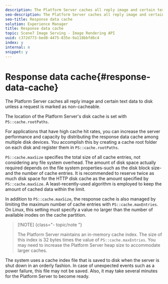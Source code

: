 ```yaml
---
description: The Platform Server caches all reply image and certain text data to disk unless a request is marked as non-cacheable.
seo-description: The Platform Server caches all reply image and certain text data to disk unless a request is marked as non-cacheable.
seo-title: Response data cache
solution: Experience Manager
title: Response data cache
topic: Scene7 Image Serving - Image Rendering API
uuid: c372d773-bed8-4475-835e-9a118bbfd6c4
index: y
internal: n
snippet: y
---
```


# Response data cache{#response-data-cache}

The Platform Server caches all reply image and certain text data to disk unless a request is marked as non-cacheable.

The location of the Platform Server's disk cache is set with `PS::cache.rootPaths`.

For applications that have high cache hit rates, you can increase the server performance and capacity by distributing the response data cache among multiple disk devices. You accomplish this by creating a cache root folder on each disk and register them in `PS::cache.rootPaths`.

`PS::cache.maxSize` specifies the total size of all cache entries, not considering any file system overhead. The amount of disk space actually required depends on the file system properties-such as the disk block size-and the number of cache entries. It is recommended to reserve twice as much disk space for the HTTP disk cache as the amount specified by `PS::cache.maxSize`. A least-recently-used algorithm is employed to keep the amount of cached data within the limit.

In addition to `PS::cache.maxSize`, the response cache is also managed by limiting the maximum number of cache entries with `PS::cache.maxEntries`. On Linux, this setting must specify a value no larger than the number of available inodes on the cache partition.

>[!NOTE] {class="- topic/note "}
>
>The Platform Server maintains an in-memory cache index. The size of this index is 32 bytes times the value of `PS::cache.maxEntries`. You may need to increase the Platform Server heap size to accommodate larger caches.

The system uses a cache index file that is saved to disk when the server is shut down in an orderly fashion. In case of unexpected events such as a power failure, this file may not be saved. Also, it may take several minutes for the Platform Server to become ready. 

